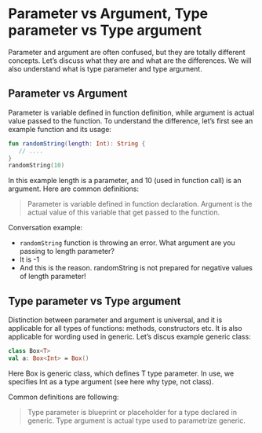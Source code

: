 # Parameter vs Argument, Type parameter vs Type argument

Parameter and argument are often confused, but they are totally different concepts. Let’s discuss what they are and what are the differences. We will also understand what is type parameter and type argument.

## Parameter vs Argument
Parameter is variable defined in function definition, while argument is actual value passed to the function. To understand the difference, let’s first see an example function and its usage:

```kotlin
fun randomString(length: Int): String {
   // ....
}
randomString(10)
```

In this example length is a parameter, and 10 (used in function call) is an argument. Here are common definitions:

> Parameter is variable defined in function declaration. Argument is the actual value of this variable that get passed to the function.

Conversation example: 
 - `randomString` function is throwing an error. What argument are you passing to length parameter?
 - It is -1
 - And this is the reason. randomString is not prepared for negative values of length parameter!

## Type parameter vs Type argument

Distinction between parameter and argument is universal, and it is applicable for all types of functions: methods, constructors etc. It is also applicable for wording used in generic. Let’s discus example generic class:

```kotlin
class Box<T>
val a: Box<Int> = Box()
```

Here Box is generic class, which defines T type parameter. In use, we specifies Int as a type argument (see here why type, not class). 

Common definitions are following:

> Type parameter is blueprint or placeholder for a type declared in generic. Type argument is actual type used to parametrize generic.